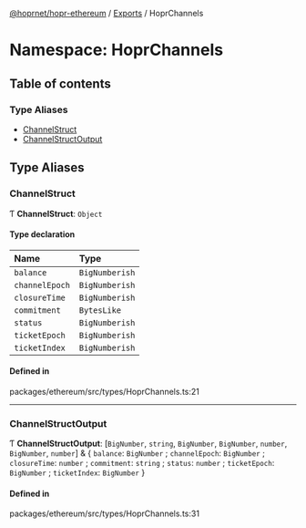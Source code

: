 [@hoprnet/hopr-ethereum](../README.md) / [Exports](../modules.md) / HoprChannels

# Namespace: HoprChannels

## Table of contents

### Type Aliases

- [ChannelStruct](HoprChannels.md#channelstruct)
- [ChannelStructOutput](HoprChannels.md#channelstructoutput)

## Type Aliases

### ChannelStruct

Ƭ **ChannelStruct**: `Object`

#### Type declaration

| Name | Type |
| :------ | :------ |
| `balance` | `BigNumberish` |
| `channelEpoch` | `BigNumberish` |
| `closureTime` | `BigNumberish` |
| `commitment` | `BytesLike` |
| `status` | `BigNumberish` |
| `ticketEpoch` | `BigNumberish` |
| `ticketIndex` | `BigNumberish` |

#### Defined in

packages/ethereum/src/types/HoprChannels.ts:21

___

### ChannelStructOutput

Ƭ **ChannelStructOutput**: [`BigNumber`, `string`, `BigNumber`, `BigNumber`, `number`, `BigNumber`, `number`] & { `balance`: `BigNumber` ; `channelEpoch`: `BigNumber` ; `closureTime`: `number` ; `commitment`: `string` ; `status`: `number` ; `ticketEpoch`: `BigNumber` ; `ticketIndex`: `BigNumber`  }

#### Defined in

packages/ethereum/src/types/HoprChannels.ts:31
